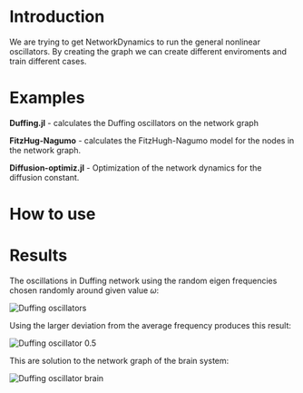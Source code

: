 # Introduction
We are trying to get NetworkDynamics to run the general nonlinear oscillators.
By creating the graph we can create different enviroments and train different
cases. 
# Examples
**Duffing.jl** - calculates the Duffing oscillators on the network graph

**FitzHug-Nagumo** - calculates the FitzHugh-Nagumo model for the nodes in the network graph.

**Diffusion-optimiz.jl** - Optimization of the network dynamics for the diffusion constant.

# How to use

# Results
The oscillations in Duffing network using the random eigen frequencies chosen randomly around given value $\omega$:


![Duffing oscillators](./figs/duffing_barabasi_albert.png)

Using the larger deviation from the average frequency produces this result:

![Duffing oscillator 0.5](./figs/duffing_barabasi_albert_0_5.png)

This are solution to the network graph of the brain system:

![Duffing oscillator brain](./figs/duffing_brain_graph.png)